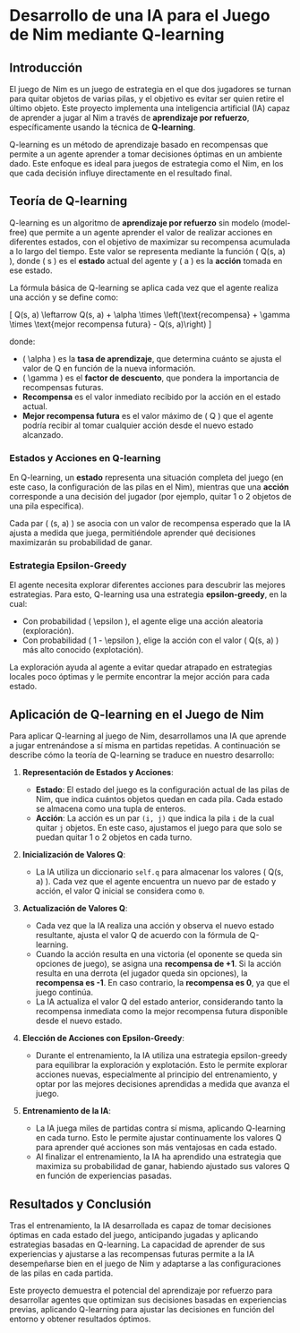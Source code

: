 # Desarrollo de una IA para el Juego de Nim mediante Q-learning

## Introducción

El juego de Nim es un juego de estrategia en el que dos jugadores se turnan para quitar objetos de varias pilas, y el objetivo es evitar ser quien retire el último objeto. Este proyecto implementa una inteligencia artificial (IA) capaz de aprender a jugar al Nim a través de **aprendizaje por refuerzo**, específicamente usando la técnica de **Q-learning**.

Q-learning es un método de aprendizaje basado en recompensas que permite a un agente aprender a tomar decisiones óptimas en un ambiente dado. Este enfoque es ideal para juegos de estrategia como el Nim, en los que cada decisión influye directamente en el resultado final.

## Teoría de Q-learning

Q-learning es un algoritmo de **aprendizaje por refuerzo** sin modelo (model-free) que permite a un agente aprender el valor de realizar acciones en diferentes estados, con el objetivo de maximizar su recompensa acumulada a lo largo del tiempo. Este valor se representa mediante la función \( Q(s, a) \), donde \( s \) es el **estado** actual del agente y \( a \) es la **acción** tomada en ese estado.

La fórmula básica de Q-learning se aplica cada vez que el agente realiza una acción y se define como:

\[
Q(s, a) \leftarrow Q(s, a) + \alpha \times \left(\text{recompensa} + \gamma \times \text{mejor recompensa futura} - Q(s, a)\right)
\]

donde:
- \( \alpha \) es la **tasa de aprendizaje**, que determina cuánto se ajusta el valor de Q en función de la nueva información.
- \( \gamma \) es el **factor de descuento**, que pondera la importancia de recompensas futuras.
- **Recompensa** es el valor inmediato recibido por la acción en el estado actual.
- **Mejor recompensa futura** es el valor máximo de \( Q \) que el agente podría recibir al tomar cualquier acción desde el nuevo estado alcanzado.

### Estados y Acciones en Q-learning

En Q-learning, un **estado** representa una situación completa del juego (en este caso, la configuración de las pilas en el Nim), mientras que una **acción** corresponde a una decisión del jugador (por ejemplo, quitar 1 o 2 objetos de una pila específica).

Cada par \( (s, a) \) se asocia con un valor de recompensa esperado que la IA ajusta a medida que juega, permitiéndole aprender qué decisiones maximizarán su probabilidad de ganar.

### Estrategia Epsilon-Greedy

El agente necesita explorar diferentes acciones para descubrir las mejores estrategias. Para esto, Q-learning usa una estrategia **epsilon-greedy**, en la cual:
- Con probabilidad \( \epsilon \), el agente elige una acción aleatoria (exploración).
- Con probabilidad \( 1 - \epsilon \), elige la acción con el valor \( Q(s, a) \) más alto conocido (explotación).

La exploración ayuda al agente a evitar quedar atrapado en estrategias locales poco óptimas y le permite encontrar la mejor acción para cada estado.

## Aplicación de Q-learning en el Juego de Nim

Para aplicar Q-learning al juego de Nim, desarrollamos una IA que aprende a jugar entrenándose a sí misma en partidas repetidas. A continuación se describe cómo la teoría de Q-learning se traduce en nuestro desarrollo:

1. **Representación de Estados y Acciones**:
   - **Estado**: El estado del juego es la configuración actual de las pilas de Nim, que indica cuántos objetos quedan en cada pila. Cada estado se almacena como una tupla de enteros.
   - **Acción**: La acción es un par `(i, j)` que indica la pila `i` de la cual quitar `j` objetos. En este caso, ajustamos el juego para que solo se puedan quitar 1 o 2 objetos en cada turno.

2. **Inicialización de Valores Q**:
   - La IA utiliza un diccionario `self.q` para almacenar los valores \( Q(s, a) \). Cada vez que el agente encuentra un nuevo par de estado y acción, el valor Q inicial se considera como `0`.
   
3. **Actualización de Valores Q**:
   - Cada vez que la IA realiza una acción y observa el nuevo estado resultante, ajusta el valor Q de acuerdo con la fórmula de Q-learning.
   - Cuando la acción resulta en una victoria (el oponente se queda sin opciones de juego), se asigna una **recompensa de +1**. Si la acción resulta en una derrota (el jugador queda sin opciones), la **recompensa es -1**. En caso contrario, la **recompensa es 0**, ya que el juego continúa.
   - La IA actualiza el valor Q del estado anterior, considerando tanto la recompensa inmediata como la mejor recompensa futura disponible desde el nuevo estado.

4. **Elección de Acciones con Epsilon-Greedy**:
   - Durante el entrenamiento, la IA utiliza una estrategia epsilon-greedy para equilibrar la exploración y explotación. Esto le permite explorar acciones nuevas, especialmente al principio del entrenamiento, y optar por las mejores decisiones aprendidas a medida que avanza el juego.

5. **Entrenamiento de la IA**:
   - La IA juega miles de partidas contra sí misma, aplicando Q-learning en cada turno. Esto le permite ajustar continuamente los valores Q para aprender qué acciones son más ventajosas en cada estado.
   - Al finalizar el entrenamiento, la IA ha aprendido una estrategia que maximiza su probabilidad de ganar, habiendo ajustado sus valores Q en función de experiencias pasadas.

## Resultados y Conclusión

Tras el entrenamiento, la IA desarrollada es capaz de tomar decisiones óptimas en cada estado del juego, anticipando jugadas y aplicando estrategias basadas en Q-learning. La capacidad de aprender de sus experiencias y ajustarse a las recompensas futuras permite a la IA desempeñarse bien en el juego de Nim y adaptarse a las configuraciones de las pilas en cada partida.

Este proyecto demuestra el potencial del aprendizaje por refuerzo para desarrollar agentes que optimizan sus decisiones basadas en experiencias previas, aplicando Q-learning para ajustar las decisiones en función del entorno y obtener resultados óptimos.

